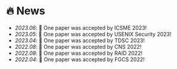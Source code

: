 # 🔥 News
- *2023.06*: 🎉 One paper was accepted by ICSME 2023!
- *2023.05*: 🎉 One paper was accepted by USENIX Security 2023!
- *2023.04*: 🎉 One paper was accepted by TDSC 2023!
- *2022.08*: 🎉 One paper was accepted by CNS 2022!
- *2022.08*: 🎉 One paper was accepted by RAID 2022!
- *2022.04*: 🎉 One paper was accepted by FGCS 2022!
